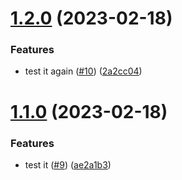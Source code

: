 # [1.2.0](https://github.com/mattkeeler/firefox-subseven-theme/compare/1.1.0...1.2.0) (2023-02-18)


### Features

* test it again ([#10](https://github.com/mattkeeler/firefox-subseven-theme/issues/10)) ([2a2cc04](https://github.com/mattkeeler/firefox-subseven-theme/commit/2a2cc04a065f7fc8f81a5a791fd7cd77f3304fa8))

# [1.1.0](https://github.com/mattkeeler/firefox-subseven-theme/compare/v1.0.0...1.1.0) (2023-02-18)


### Features

* test it ([#9](https://github.com/mattkeeler/firefox-subseven-theme/issues/9)) ([ae2a1b3](https://github.com/mattkeeler/firefox-subseven-theme/commit/ae2a1b361edd8254164676fb3bd9b031b5032a91))
